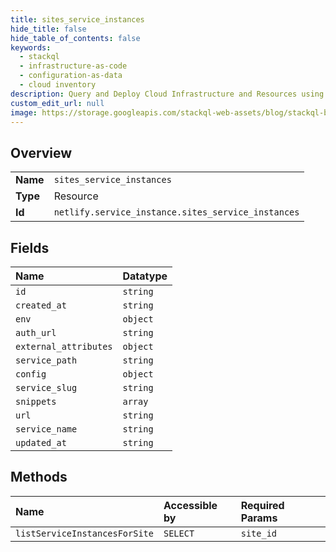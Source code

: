```yaml
---
title: sites_service_instances
hide_title: false
hide_table_of_contents: false
keywords:
  - stackql
  - infrastructure-as-code
  - configuration-as-data
  - cloud inventory
description: Query and Deploy Cloud Infrastructure and Resources using SQL
custom_edit_url: null
image: https://storage.googleapis.com/stackql-web-assets/blog/stackql-blog-post-featured-image.png
---
```

  
    

## Overview
<table><tbody>
<tr><td><b>Name</b></td><td><code>sites_service_instances</code></td></tr>
<tr><td><b>Type</b></td><td>Resource</td></tr>
<tr><td><b>Id</b></td><td><code>netlify.service_instance.sites_service_instances</code></td></tr>
</tbody></table>

## Fields
| Name | Datatype |
|:-----|:---------|
| `id` | `string` |
| `created_at` | `string` |
| `env` | `object` |
| `auth_url` | `string` |
| `external_attributes` | `object` |
| `service_path` | `string` |
| `config` | `object` |
| `service_slug` | `string` |
| `snippets` | `array` |
| `url` | `string` |
| `service_name` | `string` |
| `updated_at` | `string` |
## Methods
| Name | Accessible by | Required Params |
|:-----|:--------------|:----------------|
| `listServiceInstancesForSite` | `SELECT` | `site_id` |
